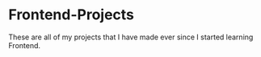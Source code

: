 # Frontend-Projects
These are all of my projects that I have made ever since I started learning Frontend.
